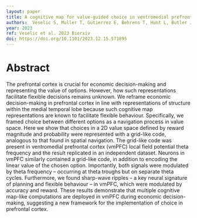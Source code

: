 ```yaml
---
layout: paper
title: A cognitive map for value-guided choice in ventromedial prefrontal cortex
authors:  Veselic S, Muller T, Gutierrez E, Behrens T, Hunt L, Butler J, Kurth-Nelson Z, Kennerley S
year: 2023
ref: Veselic et al. 2023 Biorxiv
doi: https://doi.org/10.1101/2023.12.15.571895
---
```


# Abstract

The prefrontal cortex is crucial for economic decision-making and representing the value of options. However, how such representations facilitate flexible decisions remains unknown. We reframe economic decision-making in prefrontal cortex in line with representations of structure within the medial temporal lobe because such cognitive map representations are known to facilitate flexible behaviour. Specifically, we framed choice between different options as a navigation process in value space. Here we show that choices in a 2D value space defined by reward magnitude and probability were represented with a grid-like code, analogous to that found in spatial navigation. The grid-like code was present in ventromedial prefrontal cortex (vmPFC) local field potential theta frequency and the result replicated in an independent dataset. Neurons in vmPFC similarly contained a grid-like code, in addition to encoding the linear value of the chosen option. Importantly, both signals were modulated by theta frequency – occurring at theta troughs but on separate theta cycles. Furthermore, we found sharp-wave ripples – a key neural signature of planning and flexible behaviour – in vmPFC, which were modulated by accuracy and reward. These results demonstrate that multiple cognitive map-like computations are deployed in vmPFC during economic decision-making, suggesting a new framework for the implementation of choice in prefrontal cortex.